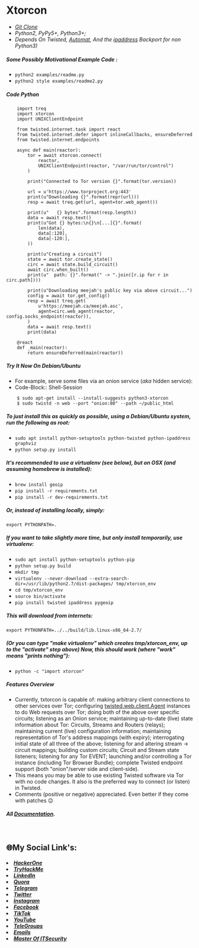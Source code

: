 Xtorcon
========
- [*Git Clone*](https://github.com/Xcod3bughunt3r/Xtorcon.git)
- *Python2, PyPy5+, Python3+;*
- *Depends On Twisted, [Automat](https://github.com/glyph/automat), And the [ipaddress](https://pypi.python.org/pypi/ipaddress) Backport for non Python3)*

##### Some Possibly Motivational Example Code :
* ````python2 examples/readme.py````
* ````python2 style examples/readme2.py````

##### Code Python
````
    import treq
    import xtorcon
    import UNIXClientEndpoint
    
    from twisted.internet.task import react
    from twisted.internet.defer import inlineCallbacks, ensureDeferred
    from twisted.internet.endpoints 

    async def main(reactor):
        tor = await xtorcon.connect(
            reactor,
            UNIXClientEndpoint(reactor, "/var/run/tor/control")
        )

        print("Connected to Tor version {}".format(tor.version))

        url = u'https://www.torproject.org:443'
        print(u"Downloading {}".format(repr(url)))
        resp = await treq.get(url, agent=tor.web_agent())

        print(u"   {} bytes".format(resp.length))
        data = await resp.text()
        print(u"Got {} bytes:\n{}\n[...]{}".format(
            len(data),
            data[:120],
            data[-120:],
        ))

        print(u"Creating a circuit")
        state = await tor.create_state()
        circ = await state.build_circuit()
        await circ.when_built()
        print(u"  path: {}".format(" -> ".join([r.ip for r in circ.path])))

        print(u"Downloading meejah's public key via above circuit...")
        config = await tor.get_config()
        resp = await treq.get(
            u'https://meejah.ca/meejah.asc',
            agent=circ.web_agent(reactor, config.socks_endpoint(reactor)),
        )
        data = await resp.text()
        print(data)

    @react
    def _main(reactor):
        return ensureDeferred(main(reactor))
````

##### Try It Now On Debian/Ubuntu
* For example, serve some files via an onion service (*aka* hidden
service):
* Code-Block:: Shell-Session
````
    $ sudo apt-get install --install-suggests python3-xtorcon
    $ sudo twistd -n web --port "onion:80" --path ~/public_html
````

##### To just install this as quickly as possible, using a Debian/Ubuntu system, run the following as root:
* ``sudo apt install python-setuptools python-twisted python-ipaddress graphviz``
* ``python setup.py install``

##### It's recommended to use a virtualenv (see below), but on OSX (and assuming homebrew is installed):
* ``brew install geoip``
* ``pip install -r requirements.txt``
* ``pip install -r dev-requirements.txt``

##### Or, instead of installing locally, simply:
``export PYTHONPATH=.``

##### If you want to take slightly more time, but only install temporarily, use virtualenv:
* ``sudo apt install python-setuptools python-pip``
* ``python setup.py build``
* ``mkdir tmp``
* ``virtualenv --never-download --extra-search-dir=/usr/lib/python2.7/dist-packages/ tmp/xtorcon_env``
* ``cd tmp/xtorcon_env``
* ``source bin/activate``
* ``pip install twisted ipaddress pygeoip``

##### This will download from internets:
``export PYTHONPATH=../../build/lib.linux-x86_64-2.7/``

##### (Or you can type "make virtualenv" which creates tmp/xtorcon_env, up to the "activate" step above) Now, this should work (where "work" means "prints nothing"):
* ``python -c "import xtorcon"``

##### Features Overview
* Currently, txtorcon is capable of: making arbitrary client connections to other services over Tor; configuring [twisted.web.client.Agent](https://twistedmatrix.com/documents/current/web/howto/client.html) instances to do Web requests over Tor; doing both of the above over specific circuits; listening as an Onion service; maintaining up-to-date (live) state information about Tor: Circuits, Streams and Routers (relays); maintaining current (live) configuration information; maintaining representation of Tor's address mappings (with expiry); interrogating initial state of all three of the above; listening for and altering stream -> circuit mappings; building custom circuits; Circuit and Stream state listeners; listening for any Tor EVENT; launching and/or controlling a Tor instance (including Tor Browser Bundle); complete Twisted endpoint support (both "onion"/server side and client-side). 
* This means you may be able to use existing Twisted software via Tor with no code changes. It also is the preferred way to connect (or listen) in Twisted. 
* Comments (positive or negative) appreciated. Even better if they come with patches 😉

##### All [Documentation](https://github.com/Xcod3bughunt3r/blob/main/Xtorcon/docs/index.md).

<br>

## 🌐My Social Link's:
<left><h5><i>
<li><a href="https://hackerone.com/xcod3bughunt3r">HackerOne</a></li>
<li><a href="https://tryhackme.com/p/Xcod3bughunt3r">TryHackMe</a></li>
<li><a href="https://www.linkedin.com/in/xcod3bughunt3r">LinkedIn</a></li>
<li><a href="https://id.quora.com/profile/ALIF-FUSOBAR?ch=10&oid=1837835981&share=f20a095b&srid=hk8GQ9&target_type=user">Quora</a></li>
<li><a href="https://t.me/xcod3bughunt3r">Telegram</a></li>
<li><a href="https://mobile.twitter.com/Xcod3bughunt3r">Twitter</a></li>
<li><a href="https://www.instagram.com/xcod3bughunt3r">Instagram</a></li>
<li><a href="https://www.facebook.com/profile.php?id=100082527189835">Facebook</a></li>
<li><a href="https://tiktok.com/xcod3bughunt3r">TikTok</a></li>
<li><a href="https://www.youtube.com/channel/UCDRFcjutewkhAioAuqTB5wg">YouTube</a></li>
<li><a href="https://t.me/itpeopleindonesia">TeleGroups</a></li>
<li><a href="master@itsecurity.id">Emails</a></li>
<li><a href="https://itsecurity.id">Master Of ITSecurity</a></li>
</i></h5></left>

